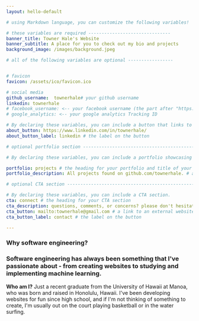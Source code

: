 ```yaml
---
layout: hello-default

# using Markdown language, you can customize the following variables!

# these variables are required -------------------------------
banner_title: Towner Hale's Website
banner_subtitle: A place for you to check out my bio and projects
background_image: /images/background.jpeg

# all of the following variables are optional -----------------


# favicon
favicon: /assets/ico/favicon.ico

# social media
github_username:  townerhale# your github username
linkedin: townerhale
# facebook_username: <-- your facebook username (the part after "https://www.facebook.com/...")
# google_analytics: <-- your google analytics Tracking ID

# By declaring these variables, you can include a button that links to an external website or to media.
about_button: https://www.linkedin.com/in/townerhale/
about_button_label: linkedin # the label on the button

# optional portfolio section ------------------------------------------

# By declaring these variables, you can include a portfolio showcasing your work and organize your portfolio's items into a custom layout, all without adding any CSS. In addition, you must 1) create an HTML file in the_includes folder for each project with the text you'd like to display, and 2) create a YAML file in the _data folder describing the order in which each project should be shown and categorized. See `/includes/example.html` and `/_data/work.yml` for examples.

portfolio: projects # the heading for your portfolio and title of your YAML file
portfolio_description: All projects found on github.com/townerhale. # a description to be desplayed below the heading and above the content

# optional CTA section --------------------------------------------------

# By declaring these variables, you can include a CTA section.
cta: connect # the heading for your CTA section
cta_description: questions, comments, or concerns? please don't hesitate to reach out. # a description to be desplayed below the heading and above the content
cta_button: mailto:townerhale@gmail.com # a link to an external website or to media
cta_button_label: contact # the label on the button

---			
```

[//]: # (write a bit about yourself here)
### Why **software engineering**?  

### **Software engineering** has always been something that I've passionate about - from creating websites to studying and implementing machine learning. 
  
**Who am I?** Just a recent graduate from the University of Hawaii at Manoa, who was born and raised in Honolulu, Hawaii. I've been developing websites for fun since high school, and if I'm not thinking of something to create, I'm usually out on the court playing basketball or in the water surfing. 
  

